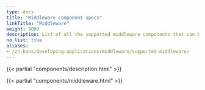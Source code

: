 ```yaml
---
type: docs
title: "Middleware component specs"
linkTitle: "Middleware"
weight: 9000
description: List of all the supported middleware components that can be injected in Dapr's processing pipeline.
no_list: true
aliases:
- /zh-hans/developing-applications/middleware/supported-middleware/
---
```

{{< partial "components/description.html" >}}

{{< partial "components/middleware.html" >}}
